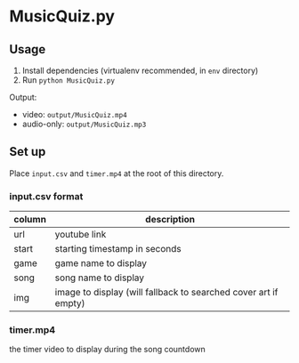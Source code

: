 # MusicQuiz.py

## Usage
1. Install dependencies (virtualenv recommended, in `env` directory)
1. Run `python MusicQuiz.py`

Output:
- video: `output/MusicQuiz.mp4`
- audio-only: `output/MusicQuiz.mp3`

## Set up
Place `input.csv` and `timer.mp4` at the root of this directory.

### input.csv format
|column|description|
|---|---|
|url|youtube link|
|start|starting timestamp in seconds|
|game|game name to display|
|song|song name to display|
|img|image to display (will fallback to searched cover art if empty)|

### timer.mp4
the timer video to display during the song countdown
